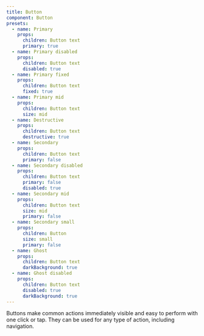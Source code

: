 ```yaml
---
title: Button
component: Button
presets:
  - name: Primary
    props:
      children: Button text
      primary: true
  - name: Primary disabled
    props:
      children: Button text
      disabled: true
  - name: Primary fixed
    props:
      children: Button text
      fixed: true
  - name: Primary mid
    props:
      children: Button text
      size: mid
  - name: Destructive
    props:
      children: Button text
      destructive: true
  - name: Secondary
    props:
      children: Button text
      primary: false
  - name: Secondary disabled
    props:
      children: Button text
      primary: false
      disabled: true
  - name: Secondary mid
    props:
      children: Button text
      size: mid
      primary: false
  - name: Secondary small
    props:
      children: Button
      size: small
      primary: false
  - name: Ghost
    props:
      children: Button text
      darkBackground: true
  - name: Ghost disabled
    props:
      children: Button text
      disabled: true
      darkBackground: true
---
```


Buttons make common actions immediately visible and easy to perform with one click or tap. They can be used for any type of action, including navigation.
